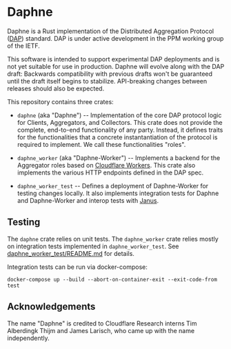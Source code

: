 # Daphne

Daphne is a Rust implementation of the Distributed Aggregation Protocol
([DAP](https://github.com/ietf-wg-ppm/draft-ietf-ppm-dap)) standard. DAP is
under active development in the PPM working group of the IETF.

This software is intended to support experimental DAP deployments and is not yet
suitable for use in production. Daphne will evolve along with the DAP draft:
Backwards compatibility with previous drafts won't be guaranteed until the draft
itself begins to stabilize. API-breaking changes between releases should also be
expected.

This repository contains three crates:

* `daphne` (aka "Daphne") -- Implementation of the core DAP protocol logic for
  Clients, Aggregators, and Collectors. This crate does not provide the
  complete, end-to-end functionality of any party. Instead, it defines traits
  for the functionalities that a concrete instantantiation of the protocol is
  required to implement. We call these functionalities "roles".

* `daphne_worker` (aka "Daphne-Worker") -- Implements a backend for the
  Aggregator roles based on [Cloudflare
  Workers](https://workers.cloudflare.com/). This crate also implements the
  various HTTP endpoints defined in the DAP spec.

* `daphne_worker_test` -- Defines a deployment of Daphne-Worker for testing
  changes locally. It also implements integration tests for Daphne and
  Daphne-Worker and interop tests with
  [Janus](https://github.com/divviup/janus).

## Testing

The `daphne` crate relies on unit tests. The `daphne_worker` crate relies mostly
on integration tests implemented in `daphne_worker_test`. See
[daphne_worker_test/README.md](daphne_worker_test/README.md) for details.

Integration tests can be run via docker-compose:

```
docker-compose up --build --abort-on-container-exit --exit-code-from test
```

## Acknowledgements

The name "Daphne" is credited to Cloudflare Research interns Tim Alberdingk
Thijm and James Larisch, who came up with the name independently.

